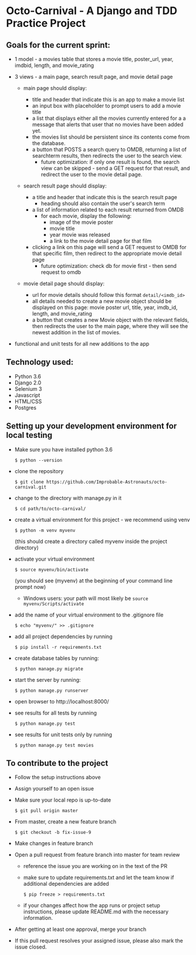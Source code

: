 # Octo-Carnival - A Django and TDD Practice Project

## Goals for the current sprint:

- 1 model - a movies table that stores a movie title, poster_url, year, imdbid, length, and movie_rating

- 3 views - a main page, search result page, and movie detail page

    - main page should display:
        - title and header that indicate this is an app to make a movie list
        - an input box with placeholder to prompt users to add a movie title
        - a list that displays either all the movies currently entered for a
        a message that alerts that user that no movies have been added yet.
        - the movies list should be persistent since its contents come from the database.
        - a button that POSTS a search query to OMDB, returning a list of searchterm results, then redirects the user to the search view.
            - future optimization: if only one result is found, the search view can be skipped - send a GET request for that result, and redirect the user to the movie detail page.

    - search result page should display:
        - a title and header that indicate this is the search result page
            - heading should also contain the user's search term
        - a list of information related to each result returned from OMDB
            - for each movie, display the following:
                - image of the movie poster
                - movie title
                - year movie was released
                - a link to the movie detail page for that film
        - clicking a link on this page will send a GET request to OMDB for that specific film, then redirect to the appropriate movie detail page
            - future optimization: check db for movie first - then send request to omdb

    - movie detail page should display:
        - url for movie details should follow this format `detail/<imdb_id>`
        - all details needed to create a new movie object should be displayed on this page: movie poster url, title, year, imdb_id, length, and movie_rating
        - a button that creates a new Movie object with the relevant fields, then redirects the user to the main page, where they will see the newest addition in the list of movies.

- functional and unit tests for all new additions to the app

## Technology used:

- Python 3.6
- Django 2.0
- Selenium 3
- Javascript
- HTML/CSS
- Postgres

## Setting up your development environment for local testing

- Make sure you have installed python 3.6

    `$ python --version`
- clone the repository

    `$ git clone https://github.com/Improbable-Astronauts/octo-carnival.git`
- change to the directory with manage.py in it

    `$ cd path/to/octo-carnival/`
- create a virtual environment for this project - we recommend using venv

    `$ python -m venv myvenv`

    (this should create a directory called myvenv inside the project directory)
- activate your virtual environment

    `$ source myvenv/bin/activate`

    (you should see (myvenv) at the beginning of your command line prompt now)

    - Windows users: your path will most likely be `source myvenv/Scripts/activate`
- add the name of your virtual environment to the .gitignore file

    `$ echo "myvenv/" >> .gitignore`
- add all project dependencies by running

    `$ pip install -r requirements.txt`
- create database tables by running:

    `$ python manage.py migrate`
- start the server by running:

    `$ python manage.py runserver`
- open browser to http://localhost:8000/
- see results for all tests by running

    `$ python manage.py test`
- see results for unit tests only by running

    `$ python manage.py test movies`


## To contribute to the project

- Follow the setup instructions above
- Assign yourself to an open issue
- Make sure your local repo is up-to-date

    `$ git pull origin master`
- From master, create a new feature branch

    `$ git checkout -b fix-issue-9`
- Make changes in feature branch
- Open a pull request from feature branch into master for team review
    - reference the issue you are working on in the text of the PR
    - make sure to update requirements.txt and let the team know if additional dependencies are added

        `$ pip freeze > requirements.txt`
    - if your changes affect how the app runs or project setup instructions, please update README.md with the necessary information.

- After getting at least one approval, merge your branch
- If this pull request resolves your assigned issue, please also mark the issue closed.

